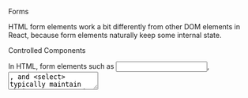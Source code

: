 Forms

HTML form elements work a bit differently from other DOM elements in React, because form elements naturally keep some internal state.

Controlled Components

In HTML, form elements such as <input>, <textarea>, and <select> typically maintain their own state and update it based on user input. In React, mutable state is typically kept in the state property of components, and only updated with setState().

We can combine the two by making the React state be the “single source of truth”. Then the React component that renders a form also controls what happens in that form on subsequent user input. An input form element whose value is controlled by React in this way is called a “controlled component”.

The textarea Tag

In HTML, a <textarea> element defines its text by its children.

In React, a <textarea> uses a value attribute instead. This way, a form using a <textarea> can be written very similarly to a form that uses a single-line input.

The select Tag

In HTML, <select> creates a drop-down list. React, instead of using this selected attribute, uses a value attribute on the root select tag. This is more convenient in a controlled component because you only need to update it in one place.

Note

You can pass an array into the value attribute, allowing you to select multiple options in a select tag.
